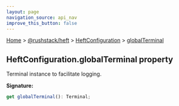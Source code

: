 ```yaml
---
layout: page
navigation_source: api_nav
improve_this_button: false
---
```



[Home](./index.md) &gt; [@rushstack/heft](./heft.md) &gt; [HeftConfiguration](./heft.heftconfiguration.md) &gt; [globalTerminal](./heft.heftconfiguration.globalterminal.md)

## HeftConfiguration.globalTerminal property

Terminal instance to facilitate logging.

<b>Signature:</b>

```typescript
get globalTerminal(): Terminal;
```
